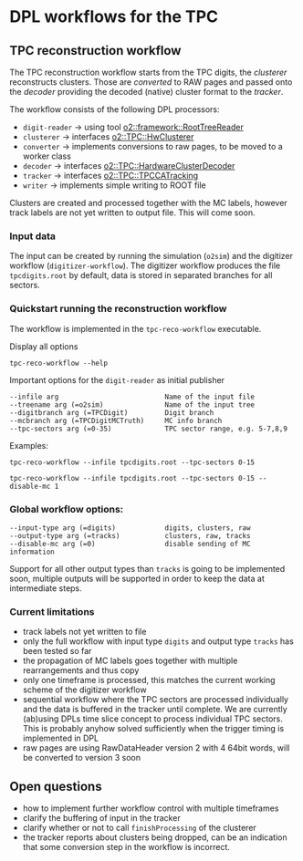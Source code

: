 # DPL workflows for the TPC

## TPC reconstruction workflow
The TPC reconstruction workflow starts from the TPC digits, the *clusterer* reconstructs clusters. Those are
*converted* to RAW pages and passed onto the *decoder* providing the decoded (native) cluster format to the
*tracker*.

The workflow consists of the following DPL processors:

* `digit-reader` -> using tool [o2::framework::RootTreeReader](../../../Framework/Utils/include/Utils/RootTreeReader.h)
* `clusterer` -> interfaces [o2::TPC::HwClusterer](../reconstruction/include/TPCReconstruction/HwClusterer.h)
* `converter` -> implements conversions to raw pages, to be moved to a worker class
* `decoder` -> interfaces [o2::TPC::HardwareClusterDecoder](reconstruction/include/TPCReconstruction/HardwareClusterDecoder.h)
* `tracker` -> interfaces [o2::TPC::TPCCATracking](reconstruction/include/TPCReconstruction/TPCCATracking.h)
* `writer` -> implements simple writing to ROOT file

Clusters are created and processed together with the MC labels, however track labels are not yet written
to output file. This will come soon.

### Input data
The input can be created by running the simulation (`o2sim`) and the digitizer workflow (`digitizer-workflow`).
The digitizer workflow produces the file `tpcdigits.root` by default, data is stored in separated branches for
all sectors.

### Quickstart running the reconstruction workflow
The workflow is implemented in the `tpc-reco-workflow` executable.

Display all options
```
tpc-reco-workflow --help
```

Important options for the `digit-reader` as initial publisher
```
--infile arg                          Name of the input file
--treename arg (=o2sim)               Name of the input tree
--digitbranch arg (=TPCDigit)         Digit branch
--mcbranch arg (=TPCDigitMCTruth)     MC info branch
--tpc-sectors arg (=0-35)             TPC sector range, e.g. 5-7,8,9
```

Examples:
```
tpc-reco-workflow --infile tpcdigits.root --tpc-sectors 0-15
```

```
tpc-reco-workflow --infile tpcdigits.root --tpc-sectors 0-15 --disable-mc 1
```

### Global workflow options:
```
--input-type arg (=digits)            digits, clusters, raw
--output-type arg (=tracks)           clusters, raw, tracks
--disable-mc arg (=0)                 disable sending of MC information
```
Support for all other output types than `tracks` is going to be implemented soon, multiple outputs
will be supported in order to keep the data at intermediate steps.

### Current limitations
* track labels not yet written to file
* only the full workflow with input type `digits` and output type `tracks` has been tested so far
* the propagation of MC labels goes together with multiple rearrangements and thus copy
* only one timeframe is processed, this matches the current working scheme of the digitizer workflow
* sequential workflow where the TPC sectors are processed individually and the data is buffered in the
  tracker until complete. We are currently (ab)using DPLs time slice concept to process individual
  TPC sectors. This is probably anyhow solved sufficiently when the trigger timing is implemented in
  DPL
* raw pages are using RawDataHeader version 2 with 4 64bit words, will be converted to version 3 soon

## Open questions
* how to implement further workflow control with multiple timeframes
* clarify the buffering of input in the tracker
* clarify whether or not to call `finishProcessing` of the clusterer
* the tracker reports about clusters being dropped, can be an indication that some conversion step in
  the workflow is incorrect.
